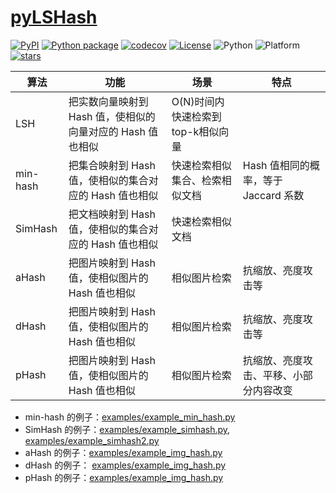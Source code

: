 # [pyLSHash](https://github.com/guofei9987/pyLSHash)

[![PyPI](https://img.shields.io/pypi/v/pyLSHash)](https://pypi.org/project/pyLSHash/)
[![Python package](https://github.com/guofei9987/pyLSHash/actions/workflows/python-package.yml/badge.svg)](https://github.com/guofei9987/pyLSHash/actions/workflows/python-package.yml)
[![codecov](https://codecov.io/gh/guofei9987/pyLSHash/branch/main/graph/badge.svg)](https://codecov.io/gh/guofei9987/pyLSHash)
[![License](https://img.shields.io/pypi/l/pyLSHash.svg)](https://github.com/guofei9987/pyLSHash/blob/master/LICENSE)
![Python](https://img.shields.io/badge/python->=3.5-green.svg)
![Platform](https://img.shields.io/badge/platform-windows%20|%20linux%20|%20macos-green.svg)
[![stars](https://img.shields.io/github/stars/guofei9987/pyLSHash?style=social)](https://github.com/guofei9987/pyLSHash/fork)




| 算法       | 功能                                  | 场景                    | 特点                        |
|----------|-------------------------------------|-----------------------|---------------------------|
| LSH      | 把实数向量映射到 Hash 值，使相似的向量对应的 Hash 值也相似 | O(N)时间内快速检索到top-k相似向量 |                           |
| min-hash | 把集合映射到 Hash 值，使相似的集合对应的 Hash 值也相似   | 快速检索相似集合、检索相似文档       | Hash 值相同的概率，等于 Jaccard 系数 |
| SimHash  | 把文档映射到 Hash 值，使相似的集合对应的 Hash 值也相似   | 快速检索相似文档              |                           |
| aHash    | 把图片映射到 Hash 值，使相似图片的 Hash 值也相似      | 相似图片检索                | 抗缩放、亮度攻击等                 |
| dHash    | 把图片映射到 Hash 值，使相似图片的 Hash 值也相似      | 相似图片检索                | 抗缩放、亮度攻击等                 |
| pHash    | 把图片映射到 Hash 值，使相似图片的 Hash 值也相似      | 相似图片检索                | 抗缩放、亮度攻击、平移、小部分内容改变       |



- min-hash 的例子：[examples/example_min_hash.py](examples/example_min_hash.py)
- SimHash 的例子：[examples/example_simhash.py](examples/example_simhash.py), [examples/example_simhash2.py](examples/example_simhash2.py)
- aHash 的例子：[examples/example_img_hash.py](examples/example_img_hash.py)
- dHash 的例子： [examples/example_img_hash.py](examples/example_img_hash.py)
- pHash 的例子：[examples/example_img_hash.py](examples/example_img_hash.py)